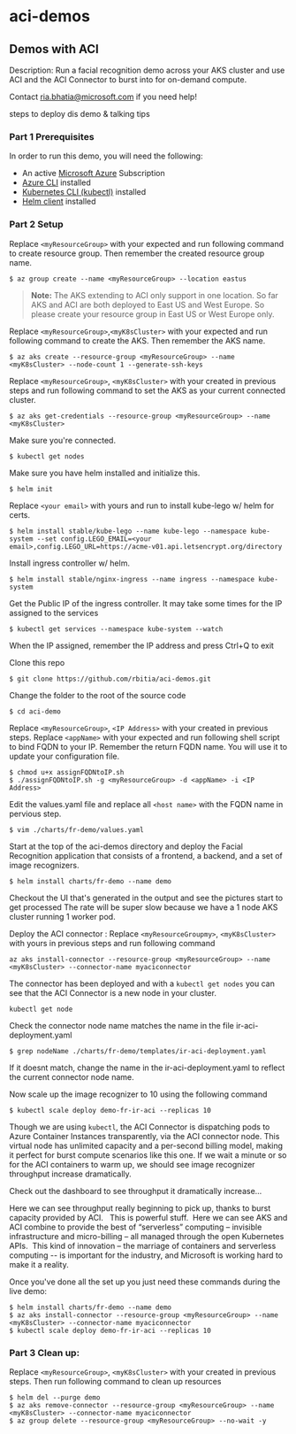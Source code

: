 # aci-demos

## Demos with ACI

Description: Run a facial recognition demo across your AKS cluster and use ACI and the ACI Connector to burst into for on-demand compute.

Contact ria.bhatia@microsoft.com if you need help!

steps to deploy dis demo & talking tips

### Part 1 Prerequisites

In order to run this demo, you will need the following:

- An active [Microsoft Azure](https://azure.microsoft.com/en-us/free "Microsoft Azure") Subscription
- [Azure CLI](https://docs.microsoft.com/en-us/cli/azure/overview?view=azure-cli-latest "Azure CLI") installed
- [Kubernetes CLI (kubectl)](https://kubernetes.io/docs/tasks/tools/install-kubectl/ "Kubernetes CLI (kubectl)") installed
- [Helm client](https://docs.helm.sh/using_helm/#installing-helm) installed

### Part 2 Setup
Replace `<myResourceGroup>` with your expected and run following command to create resource group. Then remember the created resource group name.

```
$ az group create --name <myResourceGroup> --location eastus
```

> **Note:** The AKS extending to ACI only support in one location. So far AKS and ACI are both deployed to East US and West Europe. So please create your resource group in East US or West Europe only.

Replace `<myResourceGroup>`,`<myK8sCluster>` with your expected and run following command to create the AKS. Then remember the AKS name.

```
$ az aks create --resource-group <myResourceGroup> --name <myK8sCluster> --node-count 1 --generate-ssh-keys
```

Replace `<myResourceGroup>`, `<myK8sCluster>` with your created in previous steps and run following command to set the AKS as your current connected cluster.

```
$ az aks get-credentials --resource-group <myResourceGroup> --name <myK8sCluster>
```

Make sure you're connected.

```
$ kubectl get nodes
```

Make sure you have helm installed and initialize this.
```
$ helm init
```

Replace `<your email>` with yours and run to install kube-lego w/ helm for certs.

```
$ helm install stable/kube-lego --name kube-lego --namespace kube-system --set config.LEGO_EMAIL=<your email>,config.LEGO_URL=https://acme-v01.api.letsencrypt.org/directory
```

Install ingress controller w/ helm.

```
$ helm install stable/nginx-ingress --name ingress --namespace kube-system
```

Get the Public IP of the ingress controller. It may take some times for the IP assigned to the services

```
$ kubectl get services --namespace kube-system --watch
```

When the IP assigned, remember the IP address and press Ctrl+Q to exit

Clone this repo
```
$ git clone https://github.com/rbitia/aci-demos.git
```

Change the folder to the root of the source code
```
$ cd aci-demo
```

Replace `<myResourceGroup>`, `<IP Address>` with your created in previous steps. Replace `<appName>` with your expected and run following shell script to bind FQDN to your IP. Remember the return FQDN name. You will use it to update your configuration file.

```
$ chmod u+x assignFQDNtoIP.sh
$ ./assignFQDNtoIP.sh -g <myResourceGroup> -d <appName> -i <IP Address>
```

Edit the values.yaml file and replace all `<host name>` with the FQDN name in pervious step.
```
$ vim ./charts/fr-demo/values.yaml 
```

Start at the top of the aci-demos directory and deploy the Facial Recognition application that consists of a frontend, a backend, and a set of image recognizers.

```
$ helm install charts/fr-demo --name demo
```

Checkout the UI that's generated in the output and see the pictures start to get processed
The rate will be super slow because we have a 1 node AKS cluster running 1 worker pod.

Deploy the ACI connector :
Replace `<myResourceGroupmy>`, `<myK8sCluster>` with yours in previous steps and run following command

```
az aks install-connector --resource-group <myResourceGroup> --name <myK8sCluster> --connector-name myaciconnector
```

The connector has been deployed and with a `kubectl get nodes` you can see that the ACI Connector is a new node in your cluster.

```
kubectl get node
```

Check the connector node name matches the name in the file ir-aci-deployment.yaml

```
$ grep nodeName ./charts/fr-demo/templates/ir-aci-deployment.yaml     
```

If it doesnt match, change the name in the ir-aci-deployment.yaml to reflect the current connector node name.

Now scale up the image recognizer to 10 using the following command

```
$ kubectl scale deploy demo-fr-ir-aci --replicas 10
```
Though we are using `kubectl`, the ACI Connector is dispatching pods to Azure Container Instances transparently, via the ACI connector node.
This virtual node has unlimited capacity and a per-second billing model, making it perfect for burst compute scenarios like this one.
If we wait a minute or so for the ACI containers to warm up, we should see image recognizer throughput increase dramatically.

Check out the dashboard to see throughput it dramatically increase...

Here we can see throughput really beginning to pick up, thanks to burst capacity provided by ACI.
 
This is powerful stuff.  Here we can see AKS and ACI combine to provide the best of “serverless” computing – invisible infrastructure and micro-billing – all managed through the open Kubernetes APIs.  This kind of innovation – the marriage of containers and serverless computing -- is important for the industry, and Microsoft is working hard to make it a reality.


Once you've done all the set up you just need these commands during the live demo:
```
$ helm install charts/fr-demo --name demo
$ az aks install-connector --resource-group <myResourceGroup> --name <myK8sCluster> --connector-name myaciconnector
$ kubectl scale deploy demo-fr-ir-aci --replicas 10
```


### Part 3 Clean up:

Replace `<myResourceGroup>`, `<myK8sCluster>` with your created in previous steps. Then run following command to clean up resources

```
$ helm del --purge demo
$ az aks remove-connector --resource-group <myResourceGroup> --name <myK8sCluster> --connector-name myaciconnector
$ az group delete --resource-group <myResourceGroup> --no-wait -y
```
